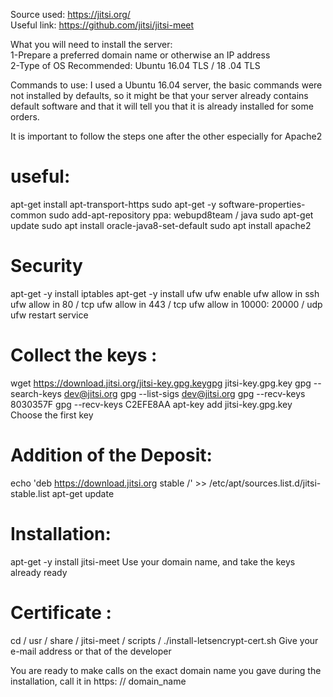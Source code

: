 Source used: https://jitsi.org/  
Useful link: https://github.com/jitsi/jitsi-meet  


What you will need to install the server:  
1-Prepare a preferred domain name or otherwise an IP address  
2-Type of OS Recommended: Ubuntu 16.04 TLS / 18 .04 TLS  

Commands to use: I used a Ubuntu 16.04 server, the basic commands were not installed by defaults, so it might be that your server already contains default software and that it will tell you that it is already installed for some orders.

It is important to follow the steps one after the other especially for Apache2

# useful:
apt-get install apt-transport-https
sudo apt-get -y software-properties-common
sudo add-apt-repository ppa: webupd8team / java
sudo apt-get update
sudo apt install oracle-java8-set-default
sudo apt install apache2

# Security
apt-get -y install iptables
apt-get -y install ufw
ufw enable
ufw allow in ssh
ufw allow in 80 / tcp
ufw allow in 443 / tcp
ufw allow in 10000: 20000 / udp
ufw restart service

# Collect the keys :
wget https://download.jitsi.org/jitsi-key.gpg.keygpg jitsi-key.gpg.key
gpg --search-keys dev@jitsi.org
gpg --list-sigs dev@jitsi.org
gpg --recv-keys 8030357F
gpg --recv-keys C2EFE8AA
apt-key add jitsi-key.gpg.key
Choose the first key

# Addition of the Deposit:
echo 'deb https://download.jitsi.org stable /' >> /etc/apt/sources.list.d/jitsi-stable.list
apt-get update

# Installation:
apt-get -y install jitsi-meet
Use your domain name, and take the keys already ready

# Certificate :
cd / usr / share / jitsi-meet / scripts /
./install-letsencrypt-cert.sh
Give your e-mail address or that of the developer

You are ready to make calls on the exact domain name you gave during
the installation, call it in https: // domain_name
